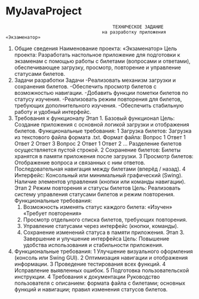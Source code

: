 # MyJavaProject
                                            ТЕХНИЧЕСКОЕ ЗАДАНИЕ
                                        на разработку приложения «Экзаменатор»
1. Общие сведения
Наименование проекта: «Экзаменатор»
Цель проекта: Разработать настольное приложение для подготовки к экзаменам с помощью работы с билетами (вопросами и ответами), обеспечивающее загрузку, просмотр, повторение и управление статусами билетов.
2. Задачи разработки
Задачи
-Реализовать механизм загрузки и сохранения билетов.
-Обеспечить просмотр билетов с возможностью навигации.
-Добавить функции пометки билетов по статусу изучения.
-Реализовать режим повторения для билетов, требующих дополнительного изучения.
-Обеспечить стабильную работу и удобный интерфейс.
3. Требования к функционалу
Этап 1. Базовый функционал
Цель: Создание приложения с основной логикой загрузки и отображения билетов.
Функциональные требования:
    1	Загрузка билетов:
    Загрузка из текстового файла формата .txt.
        Формат файла:
         Вопрос 1
         Ответ 1
         Ответ 2
         Ответ 3
         Вопрос 2
         Ответ 1
         Ответ 2
         ...
Разделение билетов осуществляется пустой строкой.
    2	Сохранение билетов:
Билеты хранятся в памяти приложения после загрузки.
    3	Просмотр билетов:
        Отображение вопроса и связанных с ним ответов.
        Последовательная навигация между билетами (вперёд / назад).
    4 Интерфейс:
Консольный или минимальный графический (Swing).
Наличие элементов управления (кнопки или команды навигации).
Этап 2 Режим повторения и статусы билетов 
Цель: Реализовать систему управления статусами билетов и режим повторения.
Функциональные требования:
    1.	Возможность изменять статус каждого билета:
        «Изучен»
        «Требует повторения»
    2.	Просмотр отдельного списка билетов, требующих повторения.
    3.	Управление статусами через интерфейс (кнопки, команды).
    4.	Сохранение изменений статуса в памяти приложения.
Этап 3. Завершение и улучшение интерфейса
Цель: Повышение удобства использования и стабильности приложения.
4. Функциональные требования:
    1	Улучшение визуального оформления (консоль или Swing GUI).
    2	Оптимизация навигации и отображения информации.
    3   Проведение тестирования всех функций.
    4	Исправление выявленных ошибок.
    5	Подготовка пользовательской инструкции.
    4 Требования к документации
Руководство пользователя с описанием:
    формата файла с билетами;
    основных функций и навигации;
	правил изменения статусов билетов.
